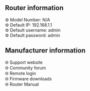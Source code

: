 <h2>Router information</h2>
⚙️ Model Number: N/A<br>
⚙️ Default IP: 192.168.1.1<br>
⚙️ Default username: admin<br>
⚙️ Default password: admin
<h2>Manufacturer information</h2>
🌐 Support website<br>
🌐 Community forum<br>
🌐 Remote login<br>
🌐 Firmware downloads<br>
🌐 Router Manual
